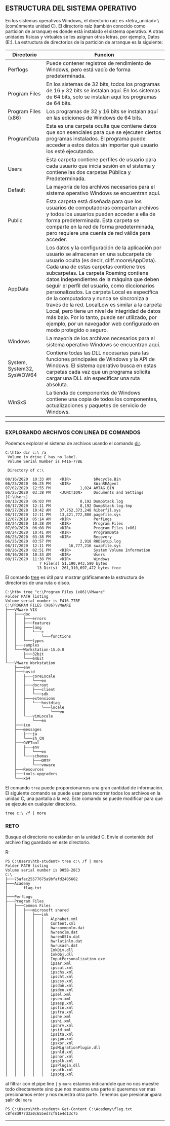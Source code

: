 ## **ESTRUCTURA DEL SISTEMA OPERATIVO**

En los sistemas operativos Windows, el directorio raíz es <letra_unidad>:\ (comúnmente unidad C). El directorio raíz (también conocido como partición de arranque) es donde está instalado el sistema operativo. A otras unidades físicas y virtuales se les asignan otras letras, por ejemplo, Datos (E:). La estructura de directorios de la partición de arranque es la siguiente:

|Directorio|Funcion|
|--|--|
|Perflogs| Puede contener registros de rendimiento de Windows, pero está vacío de forma predeterminada.| 
|Program Files| En los sistemas de 32 bits, todos los programas de 16 y 32 bits se instalan aquí. En los sistemas de 64 bits, solo se instalan aquí los programas de 64 bits.| 
|Program Files (x86)| Los programas de 32 y 16 bits se instalan aquí en las ediciones de Windows de 64 bits.|
|ProgramData| Esta es una carpeta oculta que contiene datos que son esenciales para que se ejecuten ciertos programas instalados. El programa puede acceder a estos datos sin importar qué usuario los esté ejecutando.| 
|Users| Esta carpeta contiene perfiles de usuario para cada usuario que inicia sesión en el sistema y contiene las dos carpetas Pública y Predeterminada.|
|Default| La mayoría de los archivos necesarios para el sistema operativo Windows se encuentran aquí.|
|Public| Esta carpeta está diseñada para que los usuarios de computadoras compartan archivos y todos los usuarios pueden acceder a ella de forma predeterminada. Esta carpeta se comparte en la red de forma predeterminada, pero requiere una cuenta de red válida para acceder.|
|AppData| Los datos y la configuración de la aplicación por usuario se almacenan en una subcarpeta de usuario oculta (es decir, cliff.moore\AppData). Cada una de estas carpetas contiene tres subcarpetas. La carpeta Roaming contiene datos independientes de la máquina que deben seguir el perfil del usuario, como diccionarios personalizados. La carpeta Local es específica de la computadora y nunca se sincroniza a través de la red. LocalLow es similar a la carpeta Local, pero tiene un nivel de integridad de datos más bajo. Por lo tanto, puede ser utilizado, por ejemplo, por un navegador web configurado en modo protegido o seguro.|
|Windows| La mayoría de los archivos necesarios para el sistema operativo Windows se encuentran aquí.|
|System, System32, SysWOW64| Contiene todas las DLL necesarias para las funciones principales de Windows y la API de Windows. El sistema operativo busca en estas carpetas cada vez que un programa solicita cargar una DLL sin especificar una ruta absoluta.|
|WinSxS| La tienda de componentes de Windows contiene una copia de todos los componentes, actualizaciones y paquetes de servicio de Windows.|
___

### **EXPLORANDO ARCHIVOS CON LINEA DE COMANDOS**

Podemos explorar el sistema de archivos usando el comando [dir](https://docs.microsoft.com/en-us/windows-server/administration/windows-commands/dir).

~~~
C:\htb> dir c:\ /a
 Volume in drive C has no label.
 Volume Serial Number is F416-77BE

 Directory of c:\

08/16/2020  10:33 AM    <DIR>          $Recycle.Bin
06/25/2020  06:25 PM    <DIR>          $WinREAgent
07/02/2020  12:55 PM             1,024 AMTAG.BIN
06/25/2020  03:38 PM    <JUNCTION>     Documents and Settings [C:\Users]
08/13/2020  06:03 PM             8,192 DumpStack.log
08/17/2020  12:11 PM             8,192 DumpStack.log.tmp
08/27/2020  10:42 AM    37,752,373,248 hiberfil.sys
08/17/2020  12:11 PM    13,421,772,800 pagefile.sys
12/07/2019  05:14 AM    <DIR>          PerfLogs
08/24/2020  10:38 AM    <DIR>          Program Files
07/09/2020  06:08 PM    <DIR>          Program Files (x86)
08/24/2020  10:41 AM    <DIR>          ProgramData
06/25/2020  03:38 PM    <DIR>          Recovery
06/25/2020  03:57 PM             2,918 RHDSetup.log
08/17/2020  12:11 PM        16,777,216 swapfile.sys
08/26/2020  02:51 PM    <DIR>          System Volume Information
08/16/2020  10:33 AM    <DIR>          Users
08/17/2020  11:38 PM    <DIR>          Windows
               7 File(s) 51,190,943,590 bytes
              13 Dir(s)  261,310,697,472 bytes free
~~~

El comando [tree](https://docs.microsoft.com/en-us/windows-server/administration/windows-commands/tree) es útil para mostrar gráficamente la estructura de directorios de una ruta o disco.

~~~
C:\htb> tree "c:\Program Files (x86)\VMware"
Folder PATH listing
Volume serial number is F416-77BE
C:\PROGRAM FILES (X86)\VMWARE
├───VMware VIX
│   ├───doc
│   │   ├───errors
│   │   ├───features
│   │   ├───lang
│   │   │   └───c
│   │   │       └───functions
│   │   └───types
│   ├───samples
│   └───Workstation-15.0.0
│       ├───32bit
│       └───64bit
└───VMware Workstation
    ├───env
    ├───hostd
    │   ├───coreLocale
    │   │   └───en
    │   ├───docroot
    │   │   ├───client
    │   │   └───sdk
    │   ├───extensions
    │   │   └───hostdiag
    │   │       └───locale
    │   │           └───en
    │   └───vimLocale
    │       └───en
    ├───ico
    ├───messages
    │   ├───ja
    │   └───zh_CN
    ├───OVFTool
    │   ├───env
    │   │   └───en
    │   └───schemas
    │       ├───DMTF
    │       └───vmware
    ├───Resources
    ├───tools-upgraders
    └───x64
~~~

El comando `tree` puede proporcionarnos una gran cantidad de información. El siguiente comando se puede usar para recorrer todos los archivos en la unidad C, una pantalla a la vez. Este comando se puede modificar para que se ejecute en cualquier directorio.

~~~
tree c:\ /f | more
~~~

### RETO

Busque el directorio no estándar en la unidad C. Envíe el contenido del archivo flag guardado en este directorio.

R:

~~~
PS C:\Users\htb-student> tree c:\ /f | more
Folder PATH listing
Volume serial number is 905B-28C3
C:\
├───75afac25577675a9bfafd2405602
├───Academy
│       flag.txt
│
├───PerfLogs
├───Program Files
│   ├───Common Files
│   │   ├───microsoft shared
│   │   │   ├───ink
│   │   │   │   │   Alphabet.xml
│   │   │   │   │   Content.xml
│   │   │   │   │   hwrcommonlm.dat
│   │   │   │   │   hwrenclm.dat
│   │   │   │   │   hwrenUSlm.dat
│   │   │   │   │   hwrlatinlm.dat
│   │   │   │   │   hwrusash.dat
│   │   │   │   │   InkDiv.dll
│   │   │   │   │   InkObj.dll
│   │   │   │   │   InputPersonalization.exe
│   │   │   │   │   ipsar.xml
│   │   │   │   │   ipscat.xml
│   │   │   │   │   ipschs.xml
│   │   │   │   │   ipscht.xml
│   │   │   │   │   ipscsy.xml
│   │   │   │   │   ipsdan.xml
│   │   │   │   │   ipsdeu.xml
│   │   │   │   │   ipsel.xml
│   │   │   │   │   ipsen.xml
│   │   │   │   │   ipsesp.xml
│   │   │   │   │   ipsfin.xml
│   │   │   │   │   ipsfra.xml
│   │   │   │   │   ipshe.xml
│   │   │   │   │   ipshi.xml
│   │   │   │   │   ipshrv.xml
│   │   │   │   │   ipsid.xml
│   │   │   │   │   ipsita.xml
│   │   │   │   │   ipsjpn.xml
│   │   │   │   │   ipskor.xml
│   │   │   │   │   IpsMigrationPlugin.dll
│   │   │   │   │   ipsnld.xml
│   │   │   │   │   ipsnor.xml
│   │   │   │   │   ipsplk.xml
│   │   │   │   │   IpsPlugin.dll
│   │   │   │   │   ipsptb.xml
│   │   │   │   │   ipsptg.xml
~~~

al filtrar con el pipe line `|` y `more` estamos indicandole que no nos muestre todo directamente sino que nos muestre una parte si queremos ver mas presionamos enter y nos muestra otra parte. Tenemos que presionar `q`para salir del `more`

~~~
PS C:\Users\htb-student> Get-Content C:\Academy\flag.txt
c8fe8d977d3a0c655ed7cf81e4d13c75
~~~
___



